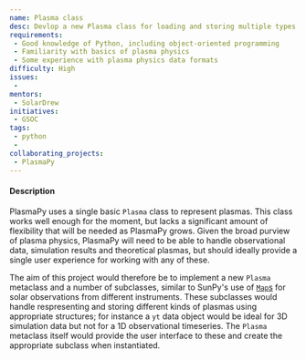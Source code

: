 ```yaml
---
name: Plasma class
desc: Devlop a new Plasma class for loading and storing multiple types of plasma physics data.
requirements:
 - Good knowledge of Python, including object-oriented programming
 - Familiarity with basics of plasma physics
 - Some experience with plasma physics data formats
difficulty: High
issues:
 - 
mentors:
 - SolarDrew
initiatives:
 - GSOC
tags:
 - python
 - 
collaborating_projects:
 - PlasmaPy
---
```


#### Description

PlasmaPy uses a single basic `Plasma` class to represent plasmas.
This class works well enough for the moment, but lacks a significant amount of flexibility that will be needed as PlasmaPy grows.
Given the broad purview of plasma physics, PlasmaPy will need to be able to handle observational data, simulation results and theoretical plasmas, but should ideally provide a single user experience for working with any of these.

The aim of this project would therefore be to implement a new `Plasma` metaclass and a number of subclasses, similar to SunPy's use of [`Map`s](http://docs.sunpy.org/en/stable/code_ref/map.html) for solar observations from different instruments.
These subclasses would handle respresenting and storing different kinds of plasmas using appropriate structures; for instance a `yt` data object would be ideal for 3D simulation data but not for a 1D observational timeseries.
The `Plasma` metaclass itself would provide the user interface to these and create the appropriate subclass when instantiated.

